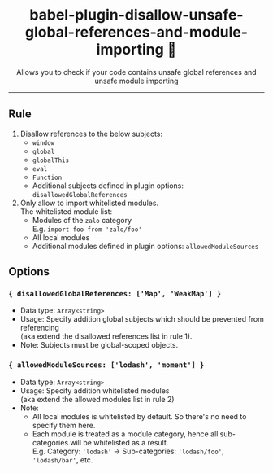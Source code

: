 <div align="center">
<h1>babel-plugin-disallow-unsafe-global-references-and-module-importing 🧪</h1>
<p>Allows you to check if your code contains unsafe global references and unsafe module importing</p>
</div>

---

## Rule
1. Disallow references to the below subjects:
    - `window`
    - `global`
    - `globalThis`
    - `eval`
    - `Function`
    - Additional subjects defined in plugin options: `disallowedGlobalReferences`
2. Only allow to import whitelisted modules.<br>The whitelisted module list:
    - Modules of the `zalo` category<br>E.g. `import foo from 'zalo/foo'`
    - All local modules
    - Additional modules defined in plugin options: `allowedModuleSources`
## Options
### `{ disallowedGlobalReferences: ['Map', 'WeakMap'] }`
- Data type: `Array<string>`
- Usage: Specify addition global subjects which should be prevented from referencing<br>(aka extend the disallowed references list in rule 1).
- Note: Subjects must be global-scoped objects.
### `{ allowedModuleSources: ['lodash', 'moment'] }`
- Data type: `Array<string>`
- Usage: Specify addition whitelisted modules <br>(aka extend the allowed modules list in rule 2)
- Note:
  - All local modules is whitelisted by default. So there's no need to specify them here.
  - Each module is treated as a module category, hence all sub-categories will be whitelisted as a result.<br>E.g. Category: `'lodash'` -> Sub-categories: `'lodash/foo'`, `'lodash/bar'`, etc.